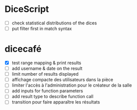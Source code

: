 # DiceScript

- [ ] check statistical distributions of the dices
- [ ] put filter first in match syntax

# dicecafé

- [x] test range mapping & print results
- [ ] add username & date on the result
- [ ] limit number of results displayed
- [ ] affichage compacte des utilisateurs dans la pièce
- [ ] limiter l'accès à l'administration pour le créateur de la salle
- [ ] add inputs for function parameters
- [ ] add result type to describe function call
- [ ] transition pour faire apparaître les résultats
